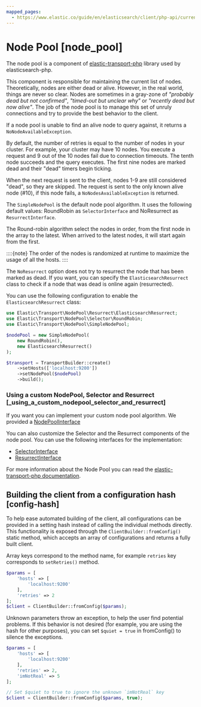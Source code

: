 ```yaml
---
mapped_pages:
  - https://www.elastic.co/guide/en/elasticsearch/client/php-api/current/node_pool.html
---
```


# Node Pool [node_pool]

The node pool is a component of [elastic-transport-php](https://github.com/elastic/elastic-transport-php) library used by elasticsearch-php.

This component is responsible for maintaining the current list of nodes. Theoretically, nodes are either dead or alive. However, in the real world, things are never so clear. Nodes are sometimes in a gray-zone of *"probably dead but not confirmed"*, *"timed-out but unclear why"* or *"recently dead but now alive"*. The job of the node pool is to manage this set of unruly connections and try to provide the best behavior to the client.

If a node pool is unable to find an alive node to query against, it returns a `NoNodeAvailableException`.

By default, the number of retries is equal to the number of nodes in your cluster. For example, your cluster may have 10 nodes. You execute a request and 9 out of the 10 nodes fail due to connection timeouts. The tenth node succeeds and the query executes. The first nine nodes are marked dead and their "dead" timers begin ticking.

When the next request is sent to the client, nodes 1-9 are still considered "dead", so they are skipped. The request is sent to the only known alive node (#10), if this node fails, a `NoNodesAvailableException` is returned.

The `SimpleNodePool` is the default node pool algorithm. It uses the following default values: RoundRobin as `SelectorInterface` and NoResurrect as `ResurrectInterface`.

The Round-robin algorithm select the nodes in order, from the first node in the array to the latest. When arrived to the latest nodes, it will start again from the first.

::::{note}
The order of the nodes is randomized at runtime to maximize the usage of all the hosts.
::::


The `NoResurrect` option does not try to resurrect the node that has been marked as dead. If you want, you can specify the `ElasticsearchResurrect` class to check if a node that was dead is online again (resurrected).

You can use the following configuration to enable the `ElasticsearchResurrect` class:

```php
use Elastic\Transport\NodePool\Resurrect\ElasticsearchResurrect;
use Elastic\Transport\NodePool\Selector\RoundRobin;
use Elastic\Transport\NodePool\SimpleNodePool;

$nodePool = new SimpleNodePool(
    new RoundRobin(),
    new ElasticsearchResurrect()
);

$transport = TransportBuilder::create()
    ->setHosts(['localhost:9200'])
    ->setNodePool($nodePool)
    ->build();
```


### Using a custom NodePool, Selector and Resurrect [_using_a_custom_nodepool_selector_and_resurrect]

If you want you can implement your custom node pool algorithm. We provided a [NodePoolInterface](https://github.com/elastic/elastic-transport-php/blob/master/src/NodePool/NodePoolInterface.php)

You can also customize the Selector and the Resurrect components of the node pool. You can use the following interfaces for the implementation:

* [SelectorInterface](https://github.com/elastic/elastic-transport-php/blob/master/src/NodePool/Selector/SelectorInterface.php)
* [ResurrectInterface](https://github.com/elastic/elastic-transport-php/blob/master/src/NodePool/Resurrect/ResurrectInterface.php)

For more information about the Node Pool you can read the [elastic-transport-php documentation](https://github.com/elastic/elastic-transport-php/blob/master/README.md).


## Building the client from a configuration hash [config-hash]

To help ease automated building of the client, all configurations can be provided in a setting hash instead of calling the individual methods directly. This functionality is exposed through the `ClientBuilder::fromConfig()` static method, which accepts an array of configurations and returns a fully built client.

Array keys correspond to the method name, for example `retries` key corresponds to `setRetries()` method.

```php
$params = [
    'hosts' => [
        'localhost:9200'
    ],
    'retries' => 2
];
$client = ClientBuilder::fromConfig($params);
```

Unknown parameters throw an exception, to help the user find potential problems. If this behavior is not desired (for example, you are using the hash for other purposes), you can set `$quiet = true` in fromConfig() to silence the exceptions.

```php
$params = [
    'hosts' => [
        'localhost:9200'
    ],
    'retries' => 2,
    'imNotReal' => 5
];

// Set $quiet to true to ignore the unknown `imNotReal` key
$client = ClientBuilder::fromConfig($params, true);
```

